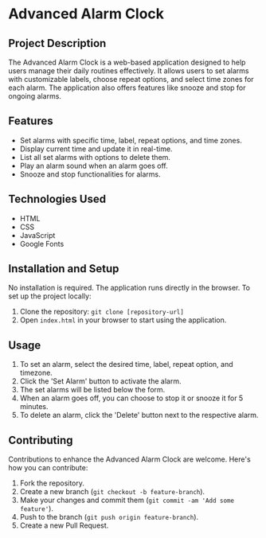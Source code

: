 # Advanced Alarm Clock

## Project Description
The Advanced Alarm Clock is a web-based application designed to help users manage their daily routines effectively. It allows users to set alarms with customizable labels, choose repeat options, and select time zones for each alarm. The application also offers features like snooze and stop for ongoing alarms.

## Features
- Set alarms with specific time, label, repeat options, and time zones.
- Display current time and update it in real-time.
- List all set alarms with options to delete them.
- Play an alarm sound when an alarm goes off.
- Snooze and stop functionalities for alarms.

## Technologies Used
- HTML
- CSS
- JavaScript
- Google Fonts

## Installation and Setup
No installation is required. The application runs directly in the browser. To set up the project locally:
1. Clone the repository: `git clone [repository-url]`
2. Open `index.html` in your browser to start using the application.

## Usage
1. To set an alarm, select the desired time, label, repeat option, and timezone.
2. Click the 'Set Alarm' button to activate the alarm.
3. The set alarms will be listed below the form.
4. When an alarm goes off, you can choose to stop it or snooze it for 5 minutes.
5. To delete an alarm, click the 'Delete' button next to the respective alarm.

## Contributing
Contributions to enhance the Advanced Alarm Clock are welcome. Here's how you can contribute:
1. Fork the repository.
2. Create a new branch (`git checkout -b feature-branch`).
3. Make your changes and commit them (`git commit -am 'Add some feature'`).
4. Push to the branch (`git push origin feature-branch`).
5. Create a new Pull Request.


